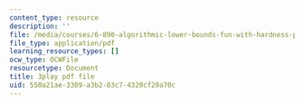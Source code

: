 ```yaml
---
content_type: resource
description: ''
file: /media/courses/6-890-algorithmic-lower-bounds-fun-with-hardness-proofs-fall-2014/550a21ae3309a3b203c74320cf20a70c_c5Myaxq44mI.pdf
file_type: application/pdf
learning_resource_types: []
ocw_type: OCWFile
resourcetype: Document
title: 3play pdf file
uid: 550a21ae-3309-a3b2-03c7-4320cf20a70c
---
```


